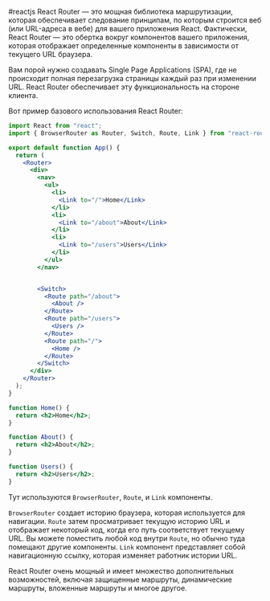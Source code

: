 #reactjs 
React Router — это мощная библиотека маршрутизации, которая обеспечивает следование принципам, по которым строится веб (или URL-адреса в вебе) для вашего приложения React. Фактически, React Router — это обертка вокруг компонентов вашего приложения, которая отображает определенные компоненты в зависимости от текущего URL браузера. 

Вам порой нужно создавать Single Page Applications (SPA), где не происходит полная перезагрузка страницы каждый раз при изменении URL. React Router обеспечивает эту функциональность на стороне клиента.

Вот пример базового использования React Router:

```jsx
import React from "react";
import { BrowserRouter as Router, Switch, Route, Link } from "react-router-dom";

export default function App() {
  return (
    <Router>
      <div>
        <nav>
          <ul>
            <li>
              <Link to="/">Home</Link>
            </li>
            <li>
              <Link to="/about">About</Link>
            </li>
            <li>
              <Link to="/users">Users</Link>
            </li>
          </ul>
        </nav>


        <Switch>
          <Route path="/about">
            <About />
          </Route>
          <Route path="/users">
            <Users />
          </Route>
          <Route path="/">
            <Home />
          </Route>
        </Switch>
      </div>
    </Router>
  );
}

function Home() {
  return <h2>Home</h2>;
}

function About() {
  return <h2>About</h2>;
}

function Users() {
  return <h2>Users</h2>;
}

```
Тут используются `BrowserRouter`, `Route`, и `Link` компоненты. 

`BrowserRouter` создает историю браузера, которая используется для навигации. `Route` затем просматривает текущую историю URL и отображает некоторый код, когда его путь соответствует текущему URL. Вы можете поместить любой код внутри `Route`, но обычно туда помещают другие компоненты. `Link` компонент представляет собой навигационную ссылку, которая изменяет работник истории URL.

React Router очень мощный и имеет множество дополнительных возможностей, включая защищенные маршруты, динамические маршруты, вложенные маршруты и многое другое.